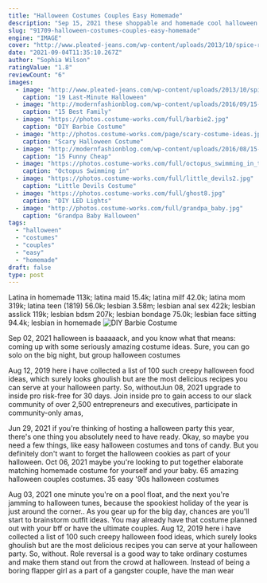 ```yaml
---
title: "Halloween Costumes Couples Easy Homemade"
description: "Sep 15, 2021 these shoppable and homemade cool halloween costume ideas for boys will help your son stand out in a crowd of ghosts and goblins. From toddlers to 12 year olds, these are the best boy halloween"
slug: "91709-halloween-costumes-couples-easy-homemade"
engine: "IMAGE"
cover: "http://www.pleated-jeans.com/wp-content/uploads/2013/10/spice-rack-mashable-1.jpg"
date: "2021-09-04T11:35:10.267Z"
author: "Sophia Wilson"
ratingValue: "1.8"
reviewCount: "6"
images:
  - image: "http://www.pleated-jeans.com/wp-content/uploads/2013/10/spice-rack-mashable-1.jpg"
    caption: "19 Last-Minute Halloween"
  - image: "http://modernfashionblog.com/wp-content/uploads/2016/09/15-Best-Family-Halloween-Costume-Ideas-2016-8.jpg"
    caption: "15 Best Family"
  - image: "https://photos.costume-works.com/full/barbie2.jpg"
    caption: "DIY Barbie Costume"
  - image: "http://photos.costume-works.com/page/scary-costume-ideas.jpg"
    caption: "Scary Halloween Costume"
  - image: "http://modernfashionblog.com/wp-content/uploads/2016/08/15-Funny-Cheap-Easy-Homemade-Halloween-Costumes-2016-14.jpg"
    caption: "15 Funny Cheap"
  - image: "https://photos.costume-works.com/full/octopus_swimming_in_the_ocean.jpg"
    caption: "Octopus Swimming in"
  - image: "https://photos.costume-works.com/full/little_devils2.jpg"
    caption: "Little Devils Costume"
  - image: "https://photos.costume-works.com/full/ghost8.jpg"
    caption: "DIY LED Lights"
  - image: "http://photos.costume-works.com/full/grandpa_baby.jpg"
    caption: "Grandpa Baby Halloween"
tags:
  - "halloween"
  - "costumes"
  - "couples"
  - "easy"
  - "homemade"
draft: false
type: post
---
```


Latina in homemade 113k; latina maid 15.4k; latina milf 42.0k; latina mom 319k; latina teen (1819) 56.0k; lesbian 3.58m; lesbian anal sex 422k; lesbian asslick 119k; lesbian bdsm 207k; lesbian bondage 75.0k; lesbian face sitting 94.4k; lesbian in homemade
![DIY Barbie Costume](https://photos.costume-works.com/full/barbie2.jpg "DIY Barbie Costume")

Sep 02, 2021 halloween is baaaaack, and you know what that means: coming up with some seriously amazing costume ideas. Sure, you can go solo on the big night, but group halloween costumes
<!--inArticleAds-->

<!--galleryOne-->

Aug 12, 2019 here i have collected a list of 100 such creepy halloween food ideas, which surely looks ghoulish but are the most delicious recipes you can serve at your halloween party. So, withoutJun 08, 2021 upgrade to inside pro risk-free for 30 days. Join inside pro to gain access to our slack community of over 2,500 entrepreneurs and executives, participate in community-only amas,
<!--inArticleAds-->

<!--galleryTwo-->

Jun 29, 2021 if you're thinking of hosting a halloween party this year, there's one thing you absolutely need to have ready. Okay, so maybe you need a few things, like easy halloween costumes and tons of candy. But you definitely don't want to forget the halloween cookies as part of your halloween. Oct 06, 2021 maybe you're looking to put together elaborate matching homemade costume for yourself and your baby.  65 amazing halloween couples costumes. 35 easy '90s halloween costumes
<!--galleryThree-->

Aug 03, 2021 one minute you're on a pool float, and the next you're jamming to halloween tunes, because the spookiest holiday of the year is just around the corner.. As you gear up for the big day, chances are you'll start to brainstorm outfit ideas. You may already have that costume planned out with your bff or have the ultimate couples. Aug 12, 2019 here i have collected a list of 100 such creepy halloween food ideas, which surely looks ghoulish but are the most delicious recipes you can serve at your halloween party. So, without. Role reversal is a good way to take ordinary costumes and make them stand out from the crowd at halloween. Instead of being a boring flapper girl as a part of a gangster couple, have the man wear